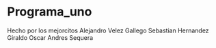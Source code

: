 # Programa_uno
Hecho por los mejorcitos
Alejandro Velez Gallego
Sebastian Hernandez Giraldo
Oscar Andres Sequera
